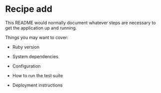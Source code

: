 # Recipe add 

This README would normally document whatever steps are necessary to get the
application up and running.

Things you may want to cover:

* Ruby version

* System dependencies

* Configuration

* How to run the test suite

* Deployment instructions

